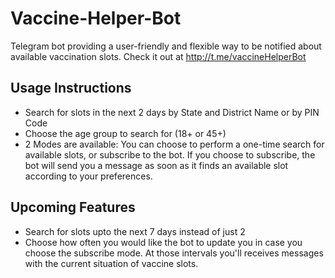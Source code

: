 # Vaccine-Helper-Bot
Telegram bot providing a user-friendly and flexible way to be notified about available vaccination slots. Check it out at http://t.me/vaccineHelperBot

## Usage Instructions
- Search for slots in the next 2 days by State and District Name or by PIN Code
- Choose the age group to search for (18+ or 45+)
- 2 Modes are available: You can choose to perform a one-time search for available slots, or subscribe to the bot. If you choose to subscribe, the bot will send you a message as soon as it finds an available slot according to your preferences. 

## Upcoming Features
- Search for slots upto the next 7 days instead of just 2
- Choose how often you would like the bot to update you in case you choose the subscribe mode. At those intervals you'll receives messages with the current situation of vaccine slots.

